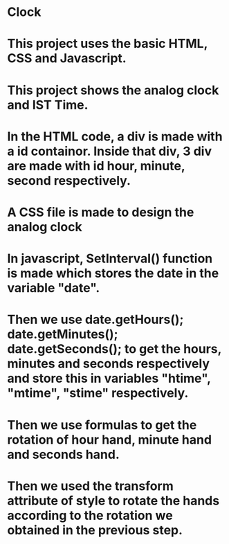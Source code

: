 # Clock
# This project uses the basic HTML, CSS and Javascript.
# This project shows the analog clock and IST Time.
# In the HTML code, a div is made with a id containor. Inside that div, 3 div are made with id hour, minute, second respectively.
# A CSS file is made to design the analog clock
# In javascript, SetInterval() function is made which stores the date in the variable "date".
# Then we use date.getHours(); date.getMinutes(); date.getSeconds(); to get the hours, minutes and seconds respectively and store this in variables "htime", "mtime", "stime" respectively.
# Then we use formulas to get the rotation of hour hand, minute hand and seconds hand.
# Then we used the transform attribute of style to rotate the hands according to the rotation we obtained in the previous step.
